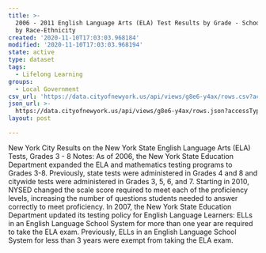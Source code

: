 ```yaml
---
title: >-
  2006 - 2011 English Language Arts (ELA) Test Results by Grade - School level -
  by Race-Ethnicity
created: '2020-11-10T17:03:03.968184'
modified: '2020-11-10T17:03:03.968194'
state: active
type: dataset
tags:
  - Lifelong Learning
groups:
  - Local Government
csv_url: 'https://data.cityofnewyork.us/api/views/g8e6-y4ax/rows.csv?accessType=DOWNLOAD'
json_url: >-
  https://data.cityofnewyork.us/api/views/g8e6-y4ax/rows.json?accessType=DOWNLOAD
layout: post

---
```

New York City Results on the New York State English Language Arts (ELA) Tests, Grades 3 - 8
Notes:
As of 2006, the New York State Education Department expanded the ELA and mathematics testing programs to Grades 3-8. Previously, state tests were administered in Grades 4 and 8 and citywide tests were administered in Grades 3, 5, 6, and 7.
Starting in 2010, NYSED changed the scale score required to meet each of the proficiency levels, increasing the number of questions students needed to answer correctly to meet proficiency.
In 2007, the New York State Education Department updated its testing policy for English Language Learners: ELLs in an English Language School System for more than one year are required to take the ELA exam. Previously, ELLs in an English Language School System for less than 3 years were exempt from taking the ELA exam.

